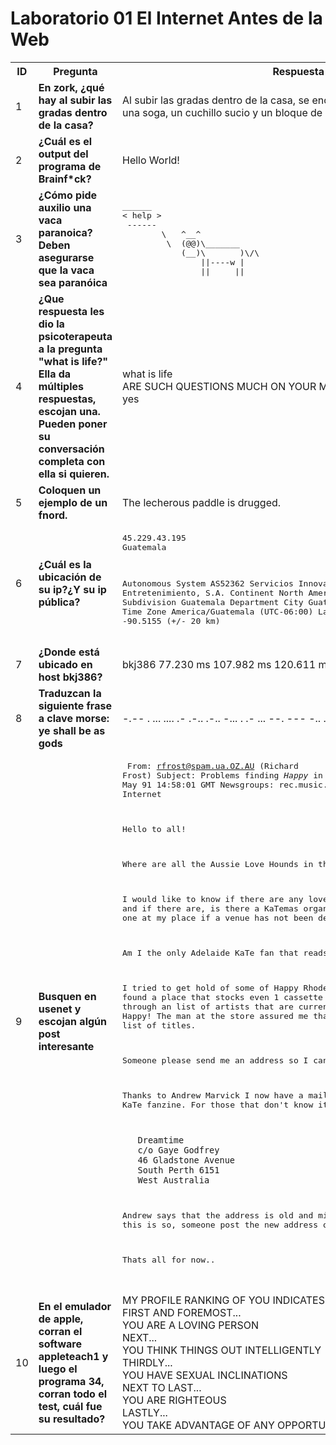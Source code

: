 <h1> Laboratorio 01 El Internet Antes de la Web </h1>
<table>
    <tr>
        <th>ID</th>
        <th>Pregunta</th>
        <th>Respuesta</th>
    </tr>
    <tr>
        <td>1</td>
        <td><strong>En zork, ¿qué hay al subir las gradas dentro de la casa?</strong></td>
        <td>Al subir las gradas dentro de la casa, se encuentra un ático que contiene una soga, un cuchillo sucio y un bloque de arcilla.</td>
    </tr>
    <tr>
        <td>2</td>
        <td><strong>¿Cuál es el output del programa de Brainf*ck?</strong></td>
        <td>Hello World!</td>
    </tr>
    <tr>
        <td>3</td>
        <td><strong>¿Cómo pide auxilio una vaca paranoica? Deben asegurarse que la vaca sea paranóica</strong></td>
        <td>
            <pre>
______ 
< help >
 ------ 
        \   ^__^
         \  (@@)\_______
            (__)\       )\/\
                ||----w |
                ||     ||
</pre>
        </td>
    </tr>
    <tr>
        <td>4</td>
        <td><strong>¿Que respuesta les dio la psicoterapeuta a la pregunta "what is life?"
            Ella da múltiples respuestas, escojan una. Pueden poner su conversación completa con ella si quieren.
            </strong>
        </td>
        <td>what is life<br>
            ARE SUCH QUESTIONS MUCH ON YOUR MIND?<br>
            yes
        </td>
    </tr>
    <tr>
        <td>5</td>
        <td><strong>Coloquen un ejemplo de un fnord.</strong></td>
        <td>The lecherous paddle is drugged.</td>
    </tr>
    <tr>
        <td>6</td>
        <td><strong>¿Cuál es la ubicación de su ip?¿Y su ip pública?</strong></td>
        <td>
            <pre>
45.229.43.195
Guatemala<br>

Autonomous System    AS52362 Servicios Innovadores de Comunicacion y Entretenimiento, S.A.
  Continent            North America
  Country              Guatemala
  Subdivision          Guatemala Department
  City                 Guatemala City
  Postal Code          01010
  Time Zone            America/Guatemala (UTC-06:00)
  Latitude, Longitude  14.6343, -90.5155 (+/- 20 km)
</pre>
        </td>
    </tr>
    <tr>
        <td>7</td>
        <td><strong>¿Donde está ubicado en host bkj386?</strong></td>
        <td>bkj386   77.230 ms  107.982 ms  120.611 ms</td>
    </tr>
    <tr>
        <td>8</td>
        <td><strong>Traduzcan la siguiente frase a clave morse: ye shall be as gods</strong></td>
        <td>-.-- .  ... .... .- .-.. .-..  -... .  .- ...  --. --- -.. ...</td>
    </tr>
    <tr>
        <td>9</td>
        <td><strong>Busquen en usenet y escojan algún post interesante</strong></td>
        <td>
            <pre>
From: rfrost@spam.ua.OZ.AU (Richard Frost)
Subject: Problems finding _Happy_ in Australia..
Date: 11 May 91 14:58:01 GMT
Newsgroups: rec.music.gaffa
Organization: The Internet


 Hello to all!

   Where are all the Aussie Love Hounds in this group??

   I would like to know if there are any love hounds here in
 Adelaide, and if there are, is there a KaTemas organized
 yet? I am willing to hold one at my place if a venue has 
 not been decided on. 

   Am I the only Adelaide KaTe fan that reads this group???

   I tried to get hold of some of Happy Rhode's music today and
 have not found a place that stocks even 1 cassette of her
 music. I browsed through an list of artists that are
 currently available in the US .. no Happy! The man at the
 store assured me that this was the most recent list of titles.

 Someone please send me an address so I can order this music!

 Thanks to Andrew Marvick I now have a mailing address to the Aussie
 KaTe fanzine. For those that don't know it here it is:

       Dreamtime
       c/o Gaye Godfrey
       46 Gladstone Avenue
       South Perth 6151
       West Australia
  
  Andrew says that the address is old and might now be different, if
  this is so, someone post the new address on GAFFA.

  Thats all for now..

</pre>
        </td>
    </tr>
    <tr>
        <td>10</td>
        <td><strong>En el emulador de apple, corran el software appleteach1 y luego el programa 34, corran todo el test, cuál fue su resultado?</strong></td>
        <td> MY PROFILE RANKING OF YOU INDICATES:<br> FIRST AND FOREMOST...<br> YOU ARE A LOVING PERSON<br>NEXT...<br>YOU THINK THINGS OUT INTELLIGENTLY<br>THIRDLY...<br>YOU HAVE SEXUAL INCLINATIONS<br>NEXT TO LAST...<br>YOU ARE RIGHTEOUS<br>LASTLY...<br>YOU TAKE ADVANTAGE OF ANY OPPORTUNITY
</pre>
        </td>
    </tr>
</table>
